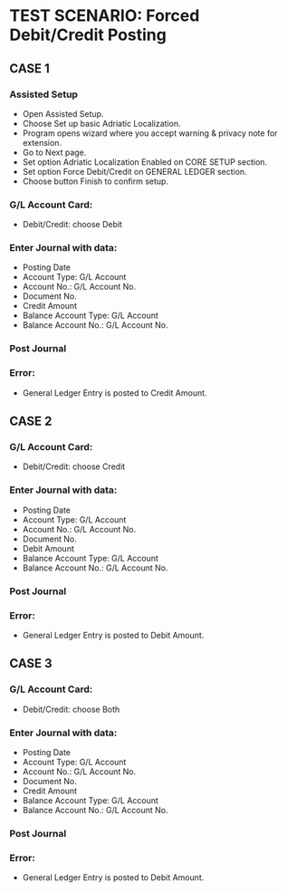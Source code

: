 # TEST SCENARIO: Forced Debit/Credit Posting

## CASE 1

### Assisted Setup

-	Open Assisted Setup.
-	Choose Set up basic Adriatic Localization.
-	Program opens wizard where you accept warning & privacy note for extension.
-	Go to Next page.
-	Set option Adriatic Localization Enabled on CORE SETUP section.
-	Set option Force Debit/Credit on GENERAL LEDGER section.
-	Choose button Finish to confirm setup.

### G/L Account Card:

-	Debit/Credit: choose Debit

### Enter Journal with data: 

-	Posting Date
-	Account Type: G/L Account
-	Account No.: G/L Account No.
-	Document No.
-	Credit Amount
-	Balance Account Type: G/L Account
-	Balance Account No.: G/L Account No.

### Post Journal

### Error: 

-	General Ledger Entry is posted to Credit Amount.

## CASE 2

### G/L Account Card:

-	Debit/Credit: choose Credit

### Enter Journal with data: 

-	Posting Date
-	Account Type: G/L Account
-	Account No.: G/L Account No.
-	Document No.
-	Debit Amount
-	Balance Account Type: G/L Account
-	Balance Account No.: G/L Account No.

### Post Journal

### Error: 

-	General Ledger Entry is posted to Debit Amount.

## CASE 3

### G/L Account Card:

-	Debit/Credit: choose Both

### Enter Journal with data: 

-	Posting Date
-	Account Type: G/L Account
-	Account No.: G/L Account No.
-	Document No.
-	Credit Amount
-	Balance Account Type: G/L Account
-	Balance Account No.: G/L Account No.

### Post Journal

### Error: 

-	General Ledger Entry is posted to Debit Amount.
